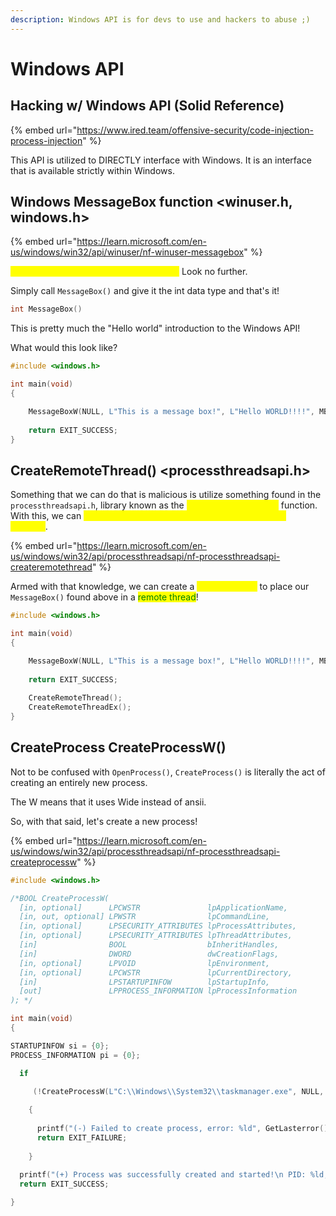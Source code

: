 ```yaml
---
description: Windows API is for devs to use and hackers to abuse ;)
---
```


# Windows API

## Hacking w/ Windows API (Solid Reference)

{% embed url="https://www.ired.team/offensive-security/code-injection-process-injection" %}

This API is utilized to DIRECTLY interface with Windows. It is an interface that is available strictly within Windows.

## Windows MessageBox function \<winuser.h, windows.h>

{% embed url="https://learn.microsoft.com/en-us/windows/win32/api/winuser/nf-winuser-messagebox" %}

<mark style="color:yellow;">Want a message box in your application?</mark> Look no further.

Simply call `MessageBox()` and give it the int data type and that's it!

```c
int MessageBox()
```

This is pretty much the "Hello world" introduction to the Windows API!

What would this look like?

```c
#include <windows.h>

int main(void)
{

    MessageBoxW(NULL, L"This is a message box!", L"Hello WORLD!!!!", MB_YESNOCANCEL);
    
    return EXIT_SUCCESS;
}
```

## CreateRemoteThread() \<processthreadsapi.h>

Something that we can do that is malicious is utilize something found in the `processthreadsapi.h`, library known as the <mark style="color:yellow;">CreateRemotethread()</mark> function. With this, we can <mark style="color:yellow;">implement malicious techniques such as process injection</mark>.&#x20;

{% embed url="https://learn.microsoft.com/en-us/windows/win32/api/processthreadsapi/nf-processthreadsapi-createremotethread" %}

Armed with that knowledge, we can create a <mark style="color:yellow;">RemoteThread</mark> to place our `MessageBox()` found above in a <mark style="color:green;">remote thread</mark>!

```c
#include <windows.h>

int main(void)
{

    MessageBoxW(NULL, L"This is a message box!", L"Hello WORLD!!!!", MB_YESNOCANCEL);
    
    return EXIT_SUCCESS;
    
    CreateRemoteThread();
    CreateRemoteThreadEx();
}
```

## CreateProcess CreateProcessW()

Not to be confused with `OpenProcess()`, `CreateProcess()` is literally the act of creating an entirely new process.&#x20;

The W means that it uses Wide instead of ansii.

So, with that said, let's create a new process!

{% embed url="https://learn.microsoft.com/en-us/windows/win32/api/processthreadsapi/nf-processthreadsapi-createprocessw" %}

```c
#include <windows.h>

/*BOOL CreateProcessW(
  [in, optional]      LPCWSTR               lpApplicationName,
  [in, out, optional] LPWSTR                lpCommandLine,
  [in, optional]      LPSECURITY_ATTRIBUTES lpProcessAttributes,
  [in, optional]      LPSECURITY_ATTRIBUTES lpThreadAttributes,
  [in]                BOOL                  bInheritHandles,
  [in]                DWORD                 dwCreationFlags,
  [in, optional]      LPVOID                lpEnvironment,
  [in, optional]      LPCWSTR               lpCurrentDirectory,
  [in]                LPSTARTUPINFOW        lpStartupInfo,
  [out]               LPPROCESS_INFORMATION lpProcessInformation
); */

int main(void)
{

STARTUPINFOW si = {0};
PROCESS_INFORMATION pi = {0};

  if

     (!CreateProcessW(L"C:\\Windows\\System32\\taskmanager.exe", NULL, NULL, NULL, FALSE, BELOW_NORMAL_PRIORITY_CLASS, NULL, NULL, &si, &pi))
     
    {
      
      printf("(-) Failed to create process, error: %ld", GetLasterror());
      return EXIT_FAILURE;
      
    }
    
  printf("(+) Process was successfully created and started!\n PID: %ld, pi.dwProcessId);
  return EXIT_SUCCESS;

}
```
